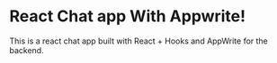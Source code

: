 # React Chat app With Appwrite!

This is a react chat app built with React + Hooks and AppWrite for the backend.

